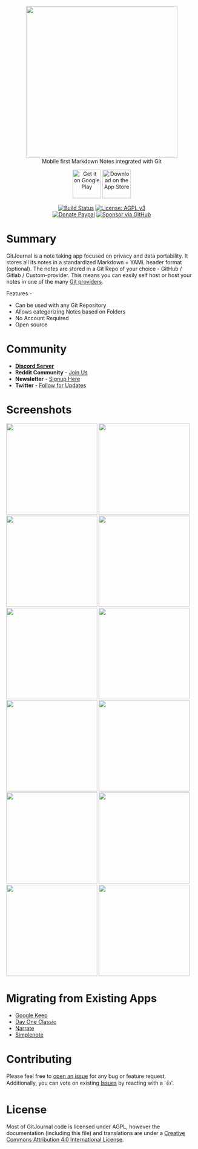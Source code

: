 <p align="center">
  <img width="400" height="auto" src="https://gitjournal.io/images/logo.png">
  <br/>Mobile first Markdown Notes integrated with Git</b>
</p>

<p align="center">
  <a href="https://play.google.com/store/apps/details?id=io.gitjournal.gitjournal&utm_source=github&utm_medium=link"><img alt="Get it on Google Play" src="https://gitjournal.io/images/android-store-badge.png" height="75px"/></a>
  <a href="https://apps.apple.com/app/gitjournal/id1466519634&utm_source=github&utm_medium=link"><img alt="Download on the App Store" src="https://gitjournal.io/images/ios-store-badge.svg" height="75px"/></a>
</p>

<p align="center">
  <a href="https://circleci.com/gh/GitJournal/GitJournal"><img alt="Build Status" src="https://circleci.com/gh/GitJournal/GitJournal.svg?style=svg"/></a>
  <a href="https://www.gnu.org/licenses/agpl-3.0"><img alt="License: AGPL v3" src="https://img.shields.io/badge/License-AGPL%20v3-blue.svg"></a>
  </br>
  <a href="http://paypal.me/visheshhanda"><img alt="Donate Paypal" src="https://img.shields.io/badge/Donate-Paypal-%231999de"></a>
  <a href="https://github.com/sponsors/vHanda"><img alt="Sponsor via GitHub" src="https://img.shields.io/badge/Sponsor-Github-%235a353"></a>
</p>

# Summary

GitJournal is a note taking app focused on privacy and data portability. It stores all its notes in a standardized Markdown + YAML header format (optional). The notes are stored in a Git Repo of your choice - GitHub / Gitlab / Custom-provider. This means you can easily self host or host your notes in one of the many [Git providers](./docs/git_hosts.md).

Features -

- Can be used with any Git Repository
- Allows categorizing Notes based on Folders
- No Account Required
- Open source

# Community

- **[Discord Server](https://discord.gg/abBwyEK)**
- **Reddit Community** - [Join Us](https://www.reddit.com/r/GitJournal/)
- **Newsletter** - [Signup Here](https://gitjournal.io/newsletter)
- **Twitter** - [Follow for Updates](https://twitter.com/GitJournalApp)

# Screenshots

<p float="left">
<img src="https://gitjournal.io/screenshots/android/2020-06-04/en-GB/images/phoneScreenshots/Nexus 6P-1.png" width="240" height="auto">
<img src="https://gitjournal.io/screenshots/android/2020-06-04/en-GB/images/phoneScreenshots/Nexus 6P-2.png" width="240" height="auto">
<img src="https://gitjournal.io/screenshots/android/2020-06-04/en-GB/images/phoneScreenshots/Nexus 6P-4.png" width="240" height="auto">
<img src="https://gitjournal.io/screenshots/android/2020-06-04/en-GB/images/phoneScreenshots/Nexus 6P-5.png" width="240" height="auto">
<img src="https://gitjournal.io/screenshots/android/2020-06-04/en-GB/images/phoneScreenshots/Nexus 6P-6.png" width="240" height="auto">
<img src="https://gitjournal.io/screenshots/android/2020-06-04/en-GB/images/phoneScreenshots/Nexus 6P-7.png" width="240" height="auto">
<img src="https://gitjournal.io/screenshots/android/2020-06-04/en-GB/images/phoneScreenshots/Nexus 6P-16.png" width="240" height="auto">
<img src="https://gitjournal.io/screenshots/android/2020-06-04/en-GB/images/phoneScreenshots/Nexus 6P-11.png" width="240" height="auto">
<img src="https://gitjournal.io/screenshots/android/2020-06-04/en-GB/images/phoneScreenshots/Nexus 6P-13.png" width="240" height="auto">
<img src="https://gitjournal.io/screenshots/android/2020-06-04/en-GB/images/phoneScreenshots/Nexus 6P-12.png" width="240" height="auto">
<img src="https://gitjournal.io/screenshots/android/2020-06-04/en-GB/images/phoneScreenshots/Nexus 6P-18.png" width="240" height="auto">
<img src="https://gitjournal.io/screenshots/android/2020-06-04/en-GB/images/phoneScreenshots/Nexus 6P-20.png" width="240" height="auto">
</p>

# Migrating from Existing Apps

- [Google Keep](https://github.com/vHanda/google-keep-exporter)
- [Day One Classic](https://gist.github.com/sanzoghenzo/fb5011aa566292a4eb1b62fc7a4a50cc)
- [Narrate](https://gist.github.com/sanzoghenzo/fb5011aa566292a4eb1b62fc7a4a50cc)
- [Simplenote](https://github.com/isae/gitjournal-simplenote-exporter)

# Contributing

Please feel free to [open an issue](https://github.com/GitJournal/GitJournal/issues/new) for any bug or feature request. Additionally, you can vote on existing [Issues](https://github.com/GitJournal/GitJournal/issues?q=is%3Aissue+is%3Aopen+sort%3Areactions-%2B1-desc) by reacting with a '👍'.

# License

Most of GitJournal code is licensed under AGPL, however the documentation (including this file) and translations are under a <a rel="license" href="http://creativecommons.org/licenses/by/4.0/">Creative Commons Attribution 4.0 International License</a>.
